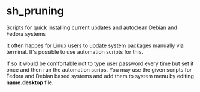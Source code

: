 # sh_pruning
Scripts for quick installing current updates and autoclean Debian and Fedora systems

It often happes for Linux users to update system packages manually via terminal. It's possible to use automation scripts for this.

If so it would be comfortable not to type user password every time but set it once and then run the automation scrips.
You may use the given scripts for Fedora and Debian based systems and add them to system menu by editing **name.desktop** file.
